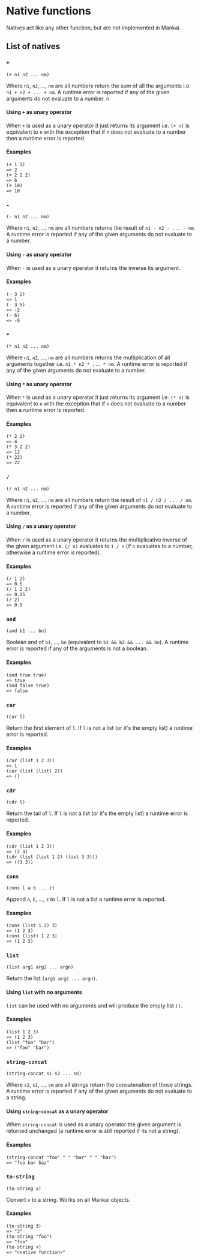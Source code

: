# Native functions
Natives act like any other function, but are not implemented in Mankai.

## List of natives

### `+`

`(+ n1 n2 ... nm)`

Where `n1`, `n2`, ..., `nm` are all numbers return the sum of all the arguments i.e. `n1 + n2 + ... + nm`. A runtime error is reported if any of the given arguments do not evaluate to a number.
n
#### Using `+` as unary operator
When `+` is used as a unary operator it just returns its argument i.e. `(+ n)` is equivalent to `n` with the exception that if `n` does not evaluate to a number then a runtime error is reported.

#### Examples

```
(+ 1 1)
=> 2
(+ 2 2 2)
=> 6
(+ 10)
=> 10
```

### `-`

`(- n1 n2 ... nm)`

Where `n1`, `n2`, ..., `nm` are all numbers returns the result of `n1 - n2 - ... - nm`. A runtime error is reported if any of the given arguments do not evaluate to a number.

#### Using `-` as unary operator
When `-` is used as a unary operator it returns the inverse its argument.

#### Examples

```
(- 3 2)
=> 1
(- 3 5)
=> -2
(- 6)
=> -6
```

### `*`

`(* n1 n2 ... nm)`

Where `n1`, `n2`, ..., `nm` are all numbers returns the multiplication of all arguments together i.e. `n1 * n2 * ... * nm`. A runtime error is reported if any of the given arguments do not evaluate to a number.

#### Using `*` as unary operator
When `*` is used as a unary operator it just returns its argument i.e. `(* n)` is equivalent to `n` with the exception that if `n` does not evaluate to a number then a runtime error is reported.

#### Examples

```
(* 2 2)
=> 4
(* 3 2 2)
=> 12
(* 22)
=> 22
```

### `/`

`(/ n1 n2 ... nm)`

Where `n1`, `n2`, ..., `nm` are all numbers return the result of `n1 / n2 / ... / nm`. A runtime error is reported if any of the given arguments do not evaluate to a number.

#### Using `/` as a unary operator
When `/` is used as a unary operator it returns the multiplicative inverse of the given argument i.e. `(/ n)` evaluates to `1 / n` (if `n` evaluates to a number, otherwise a runtime error is reported).

#### Examples

```
(/ 1 2)
=> 0.5
(/ 1 2 2)
=> 0.25
(/ 2)
=> 0.5
```

### `and`

`(and b1 ... bn)`

Boolean and of `b1`, ..., `bn` (equivalent to `b1 && b2 && ... && bn`). A runtime error is reported if any of the arguments is not a boolean.

#### Examples

```
(and true true)
=> true
(and false true)
=> false
```

### `car`

`(car l)`

Return the first element of `l`. If `l` is not a list (or it's the empty list) a runtime error is reported.

#### Examples

```
(car (list 1 2 3))
=> 1
(car (list (list) 2))
=> ()
```

### `cdr`

`(cdr l)`

Return the tail of `l`. If `l` is not a list (or it's the empty list) a runtime error is reported.

#### Examples

```
(cdr (list 1 2 3))
=> (2 3)
(cdr (list (list 1 2) (list 3 3)))
=> ((3 3))
```

### `cons`

`(cons l a b ... z)`

Append `a`, `b`, ..., `z` to `l`. If `l` is not a list a runtime error is reported.

#### Examples

```
(cons (list 1 2) 3)
=> (1 2 3)
(cons (list) 1 2 3)
=> (1 2 3)
```

### `list`

`(list arg1 arg2 ... argn)`

Return the list `(arg1 arg2 ... argn)`.

#### Using `list` with no arguments
`list` can be used with no arguments and will produce the empty list `()`.

#### Examples

```
(list 1 2 3)
=> (1 2 3)
(list "foo" "bar")
=> ("foo" "bar")
```

### `string-concat`

`(string-concat s1 s2 ... sn)`

Where `s1`, `s1`, ..., `sm` are all strings return the concatenation of those strings. A runtime error is reported if any of the given arguments do not evaluate to a string.

#### Using `string-concat` as a unary operator
When `string-concat` is used as a unary operator the given argument is returned unchanged (a runtime error is still reported if its not a string).

#### Examples

```
(string-concat "foo" " " "bar" " " "baz")
=> "foo bar baz"
```

### `to-string`

`(to-string x)`

Convert `x` to a string. Works on all Mankai objects.

#### Examples

```
(to-string 3)
=> "3"
(to-string "foo")
=> "foo"
(to-string +)
=> "<native function>"
```
